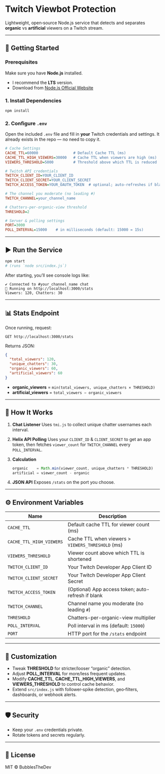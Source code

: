 # Twitch Viewbot Protection

Lightweight, open‑source Node.js service that detects and separates **organic** vs **artificial** viewers on a Twitch stream.

---

## 🚀 Getting Started

### Prerequisites

Make sure you have **Node.js** installed.

* I recommend the **LTS** version.
* Download from [Node.js Official Website](https://nodejs.org/en)

### 1. Install Dependencies

```bash
npm install
```

### 2. Configure `.env`

Open the included `.env` file and fill in **your** Twitch credentials and settings. It already exists in the repo — no need to copy it.

```ini
# Cache Settings
CACHE_TTL=60000                # Default Cache TTL (ms)
CACHE_TTL_HIGH_VIEWERS=30000   # Cache TTL when viewers are high (ms)
VIEWERS_THRESHOLD=5000         # Threshold above which TTL is reduced

# Twitch API credentials
TWITCH_CLIENT_ID=YOUR_CLIENT_ID
TWITCH_CLIENT_SECRET=YOUR_CLIENT_SECRET
TWITCH_ACCESS_TOKEN=YOUR_OAUTH_TOKEN  # optional; auto-refreshes if blank

# The channel you moderate (no leading #)
TWITCH_CHANNEL=your_channel_name

# Chatters-per-organic-view threshold
THRESHOLD=2

# Server & polling settings
PORT=3000
POLL_INTERVAL=15000    # in milliseconds (default: 15000 = 15s)
```

---

## ▶️ Run the Service

```bash
npm start
# (runs `node src/index.js`)
```

After starting, you’ll see console logs like:

```
✔️ Connected to #your_channel_name chat
🚀 Running on http://localhost:3000/stats
Viewers: 120, Chatters: 30
```

---

## 📊 Stats Endpoint

Once running, request:

```
GET http://localhost:3000/stats
```

Returns JSON:

```json
{
  "total_viewers": 120,
  "unique_chatters": 30,
  "organic_viewers": 60,
  "artificial_viewers": 60
}
```

* **organic\_viewers** = `min(total_viewers, unique_chatters × THRESHOLD)`
* **artificial\_viewers** = `total_viewers − organic_viewers`

---

## 🔧 How It Works

1. **Chat Listener**
   Uses `tmi.js` to collect unique chatter usernames each interval.

2. **Helix API Polling**
   Uses your `CLIENT_ID` & `CLIENT_SECRET` to get an app token, then fetches `viewer_count` for `TWITCH_CHANNEL` every `POLL_INTERVAL`.

3. **Calculation**

   ```js
   organic    = Math.min(viewer_count, unique_chatters * THRESHOLD)
   artificial = viewer_count - organic
   ```

4. **JSON API**
   Exposes `/stats` on the port you choose.

---

## ⚙️ Environment Variables

| Name                     | Description                                        |
| ------------------------ | -------------------------------------------------- |
| `CACHE_TTL`              | Default cache TTL for viewer count (ms)            |
| `CACHE_TTL_HIGH_VIEWERS` | Cache TTL when viewers > `VIEWERS_THRESHOLD` (ms)  |
| `VIEWERS_THRESHOLD`      | Viewer count above which TTL is shortened          |
| `TWITCH_CLIENT_ID`       | Your Twitch Developer App Client ID                |
| `TWITCH_CLIENT_SECRET`   | Your Twitch Developer App Client Secret            |
| `TWITCH_ACCESS_TOKEN`    | (Optional) App access token; auto-refresh if blank |
| `TWITCH_CHANNEL`         | Channel name you moderate (no leading `#`)         |
| `THRESHOLD`              | Chatters-per-organic-view multiplier               |
| `POLL_INTERVAL`          | Poll interval in ms (default: `15000`)             |
| `PORT`                   | HTTP port for the `/stats` endpoint                |

---

## 🔄 Customization

* Tweak **THRESHOLD** for stricter/looser “organic” detection.
* Adjust **POLL\_INTERVAL** for more/less frequent updates.
* Modify **CACHE\_TTL**, **CACHE\_TTL\_HIGH\_VIEWERS**, and **VIEWERS\_THRESHOLD** to control cache behavior.
* Extend `src/index.js` with follower‑spike detection, geo‑filters, dashboards, or webhook alerts.

---

## 🛡️ Security

* Keep your `.env` credentials private.
* Rotate tokens and secrets regularly.

---

## 📄 License

MIT © BubblesTheDev
